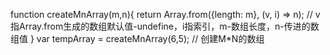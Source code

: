 function createMnArray(m,n){
  return Array.from({length: m}, (v, i) => n); // v指Array.from生成的数组默认值-undefine，i指索引，m-数组长度，n-传进的数组值
}
var tempArray = createMnArray(6,5); // 创建M*N的数组
